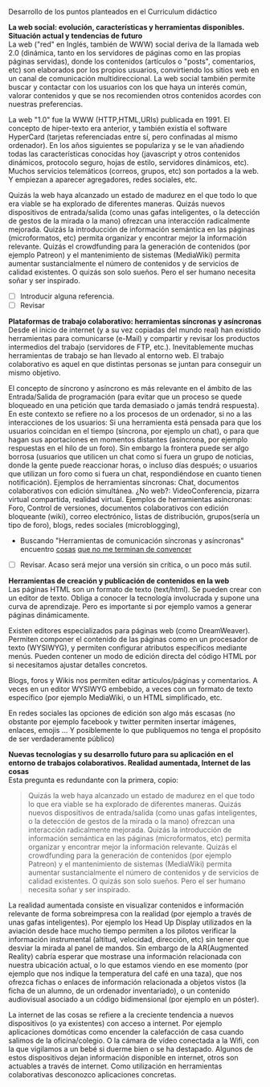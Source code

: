 Desarrollo de los puntos planteados en el Curriculum didáctico

**La web social: evolución, características y herramientas disponibles. Situación actual y tendencias de futuro**<br/>
La web ("red" en Inglés, también de WWW) social deriva de la llamada web 2.0 (dinámica, tanto en los servidores de páginas como en las propias páginas servidas), donde los contenidos (artículos o "posts", comentarios, etc) son elaborados por los propios usuarios, convirtiendo los sitios web en un canal de comunicación multidireccional. La web social también permite buscar y contactar con los usuarios con los que haya un interés común, valorar contenidos y que se nos recomienden otros contenidos acordes con nuestras preferencias.

La web "1.0" fue la WWW (HTTP,HTML,URIs) publicada en 1991. El concepto de hiper-texto era anterior, y también existía el software HyperCard (tarjetas referenciadas entre sí, pero confinadas al mismo ordenador). En los años siguientes se populariza y se le van añadiendo todas las características conocidas hoy (javascript y otros contenidos dinámicos, protocolo seguro, hojas de estilo, servidores dinámicos, etc). Muchos servicios telemáticos (correos, grupos, etc) son portados a la web. Y empiezan a aparecer agregadores, redes sociales, etc.

Quizás la web haya alcanzado un estado de madurez en el que todo lo que era viable se ha explorado de diferentes maneras. Quizás nuevos dispositivos de entrada/salida (como unas gafas inteligentes, o la detección de gestos de la mirada o la mano) ofrezcan una interacción radicalmente mejorada. Quizás la introducción de información semántica en las páginas (microformatos, etc) permita organizar y encontrar mejor la información relevante. Quizás el crowdfunding para la generación de contenidos (por ejemplo Patreon) y el mantenimiento de sistemas (MediaWiki) permita aumentar sustancialmente el número de contenidos y de servicios de calidad existentes. O quizás son solo sueños. Pero el ser humano necesita soñar y ser inspirado.

- [ ] Introducir alguna referencia.
- [ ] Revisar

**Plataformas de trabajo colaborativo: herramientas síncronas y asíncronas**<br/>
Desde el inicio de internet (y a su vez copiadas del mundo real) han existido herramientas para comunicarse (e-Mail) y compartir y revisar los productos intermedios del trabajo (servidores de FTP, etc.). Inevitablemente muchas herramientas de trabajo se han llevado al entorno web. El trabajo colaborativo es aquel en que distintas personas se juntan para conseguir un mismo objetivo.

El concepto de síncrono y asíncrono es más relevante en el ámbito de las Entrada/Salida de programación (para evitar que un proceso se quede bloqueado en una petición que tarda demasiado o jamás tendrá respuesta). En este contexto se  refiere no a los procesos de un ordenador, si no a las interacciones de los usuarios: Si una herramienta está pensada para que los usuarios coincidan en el tiempo (síncrona, por ejemplo un chat), o para que hagan sus aportaciones en momentos distantes (asíncrona, por ejemplo respuestas en el hilo de un foro). Sin embargo la frontera puede ser algo borrosa (usuarios que utilicen un chat como si fuera un grupo de noticias, donde la gente puede reaccionar horas, o incluso días después; o usuarios que utilizan un foro como si fuera un chat, respondiéndose en cuanto tienen notificación).
Ejemplos de herramientas síncronas: Chat, documentos colaborativos con edición simultánea. ¿No web?: VideoConferencia, pizarra virtual compartida, realidad virtual.
Ejemplos de herramientas asíncronas: Foro, Control de versiones, documentos colaborativos con edición bloqueante (wiki), correo electrónico, listas de distribución, grupos(sería un tipo de foro), blogs, redes sociales (microblogging),

- Buscando "Herramientas de comunicación síncronas y asíncronas" encuentro [cosas](https://www.slideshare.net/ghizeladiaz/herramientas-asincronas-y-sincronas) [que no me terminan de convencer](http://antia.fis.usal.es/sharedir/TOL/herramientasTutoria/herramientas_de_comunicacin_sincrnica_y_asincrnica.html)
- [ ] Revisar. Acaso será mejor una versión sin crítica, o un poco más sutil.

**Herramientas de creación y publicación de contenidos en la web**<br/>
Las páginas HTML son un formato de texto (text/html). Se pueden crear con un editor de texto. Obliga a conocer la tecnología involucrada y supone una curva de aprendizaje. Pero es importante si por ejemplo vamos a generar páginas dinámicamente.

Existen editores especializados para páginas web (como DreamWeaver). Permiten componer el contenido de las páginas como en un procesador de texto (WYSIWYG), y permiten configurar atributos específicos mediante menús. Pueden contener un modo de edición directa del código HTML por si necesitamos ajustar detalles concretos.

Blogs, foros y Wikis nos permiten editar artículos/páginas y comentarios. A veces en un editor WYSIWYG embebido, a veces con un formato de texto específico (por ejemplo MediaWiki, o un HTML simplificado, etc.

En redes sociales las opciones de edición son algo más escasas (no obstante por ejemplo facebook y twitter permiten insertar imágenes, enlaces, emojis ... Y posiblemente lo que publiquemos no tenga el propósito de ser verdaderamente público)

**Nuevas tecnologías y su desarrollo futuro para su aplicación en el entorno de trabajos colaborativos. Realidad aumentada, Internet de las cosas**<br/>
Esta pregunta es redundante con la primera, copio:
> Quizás la web haya alcanzado un estado de madurez en el que todo lo que era viable se ha explorado de diferentes maneras. Quizás nuevos dispositivos de entrada/salida (como unas gafas inteligentes, o la detección de gestos de la mirada o la mano) ofrezcan una interacción radicalmente mejorada. Quizás la introducción de información semántica en las páginas (microformatos, etc) permita organizar y encontrar mejor la información relevante. Quizás el crowdfunding para la generación de contenidos (por ejemplo Patreon) y el mantenimiento de sistemas (MediaWiki) permita aumentar sustancialmente el número de contenidos y de servicios de calidad existentes. O quizás son solo sueños. Pero el ser humano necesita soñar y ser inspirado.

La realidad aumentada consiste en visualizar contenidos e información relevante de forma sobreimpresa con la realidad (por ejemplo a través de unas gafas inteligentes). Por ejemplo los Head Up Display utilizados en la aviación desde hace mucho tiempo permiten a los pilotos verificar la información instrumental (altitud, velocidad, dirección, etc) sin tener que desviar la mirada al panel de mandos. Sin embargo de la AR(Augmented Reality) cabría esperar que mostrase una información relacionada con nuestra ubicación actual, o lo que estamos viendo en ese momento (por ejemplo que nos indique la temperatura del café en una taza), que nos ofrezca fichas o enlaces de información relacionada a objetos vistos (la ficha de un alumno, de un ordenador inventariado), o un contenido audiovisual asociado a un código bidimensional (por ejemplo en un póster).

La internet de las cosas se refiere a la creciente tendencia a nuevos dispositivos (o ya existentes) con acceso a internet. Por ejemplo aplicaciones domóticas como encender la calefacción de casa cuando salimos de la oficina/colegio. O la cámara de vídeo conectada a la Wifi, con la que vigilamos a un bebé si duerme bien o se ha destapado. Algunos de estos dispositivos dejan información disponible en internet, otros son actuables a través de internet. Como utilización en herramientas colaborativas desconozco aplicaciones concretas.
